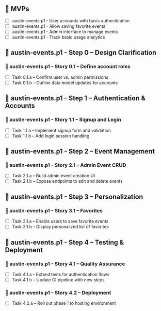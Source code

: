 ## 🎯 MVPs
- [ ] austin-events.p1 - User accounts with basic authentication
- [ ] austin-events.p1 - Allow saving favorite events
- [ ] austin-events.p1 - Admin interface to manage events
- [ ] austin-events.p1 - Track basic usage analytics

## 🧱 austin-events.p1 - Step 0 – Design Clarification
### 📘 austin-events.p1 - Story 0.1 – Define account roles
- [ ] Task 0.1.a – Confirm user vs. admin permissions
- [ ] Task 0.1.b – Outline data model updates for accounts

## 🧱 austin-events.p1 - Step 1 – Authentication & Accounts
### 📘 austin-events.p1 - Story 1.1 – Signup and Login
- [ ] Task 1.1.a – Implement signup form and validation
- [ ] Task 1.1.b – Add login session handling

## 🧱 austin-events.p1 - Step 2 – Event Management
### 📘 austin-events.p1 - Story 2.1 – Admin Event CRUD
- [ ] Task 2.1.a – Build admin event creation UI
- [ ] Task 2.1.b – Expose endpoints to edit and delete events

## 🧱 austin-events.p1 - Step 3 – Personalization
### 📘 austin-events.p1 - Story 3.1 – Favorites
- [ ] Task 3.1.a – Enable users to save favorite events
- [ ] Task 3.1.b – Display personalized list of favorites

## 🧱 austin-events.p1 - Step 4 – Testing & Deployment
### 📘 austin-events.p1 - Story 4.1 – Quality Assurance
- [ ] Task 4.1.a – Extend tests for authentication flows
- [ ] Task 4.1.b – Update CI pipeline with new steps
### 📘 austin-events.p1 - Story 4.2 – Deployment
- [ ] Task 4.2.a – Roll out phase 1 to hosting environment
